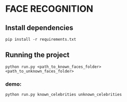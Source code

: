 # FACE RECOGNITION

## Install dependencies

```
pip install -r requirements.txt
```

## Running the project

```
python run.py <path_to_known_faces_folder> <path_to_unknown_faces_folder> 
```

### demo:
```
python run.py known_celebrities unknown_celebrities
```